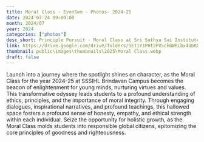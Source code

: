 ```yaml
---
title: Moral Class - EvenSem - Photos- 2024-25
date: 2024-07-24 09:00:00
month: 2024/07
year: 2024
categories: ["photos"]
desc_short: Principle Pursuit - Moral Class at Sri Sathya Sai Institute, Brindavan Campus
link: https://drive.google.com/drive/folders/1EIiY1PHt2PVSckBWRLbx4UbROFwdcI3_?usp=drive_link
thumbnail: public\images\thumbnails\2025\Moral Class.webp
draft: false
---
```


Launch into a journey where the spotlight shines on character, as the Moral Class for the year 2024-25 at SSSIHL Brindavan Campus becomes the beacon of enlightenment for young minds, nurturing virtues and values. This transformative odyssey leads students to a profound understanding of ethics, principles, and the importance of moral integrity. Through engaging dialogues, inspirational narratives, and profound teachings, this hallowed space fosters a profound sense of honesty, empathy, and ethical strength within each individual. Seize the opportunity for holistic growth, as the Moral Class molds students into responsible global citizens, epitomizing the core principles of goodness and righteousness.
